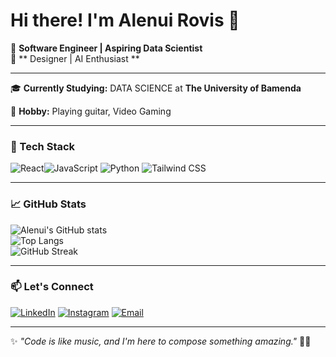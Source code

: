 # Hi there! I'm Alenui Rovis  👋

🚀 **Software Engineer | Aspiring Data Scientist**  
🎨 ** Designer | AI Enthusiast **  

---


🎓 **Currently Studying:** DATA SCIENCE at **The University of Bamenda**  

🎸 **Hobby:** Playing guitar, Video Gaming   

---

### 🚀 Tech Stack

![React](https://img.shields.io/badge/-React-61DAFB?style=flat&logo=react&logoColor=white)![JavaScript](https://img.shields.io/badge/-JavaScript-F7DF1E?style=flat&logo=javascript&logoColor=black) ![Python](https://img.shields.io/badge/-Python-3776AB?style=flat&logo=python&logoColor=white) ![Tailwind CSS](https://img.shields.io/badge/-TailwindCSS-06B6D4?style=flat&logo=tailwindcss&logoColor=white)  



---

### 📈 GitHub Stats

![Alenui's GitHub stats](https://github-readme-stats.vercel.app/api?username=ALENUI&show_icons=true&theme=radical)  
![Top Langs](https://github-readme-stats.vercel.app/api/top-langs/?username=ALENUI&layout=compact&theme=radical)  
![GitHub Streak](https://github-readme-streak-stats.herokuapp.com/?user=ALENUI&theme=radical)  

---

### 📫 Let's Connect
[![LinkedIn](https://img.shields.io/badge/-LinkedIn-0077B5?style=flat&logo=linkedin&logoColor=white)](https://www.linkedin.com/in/alenui-rovis-23569727b/) [![Instagram](https://img.shields.io/badge/-Instagram-E4405F?style=flat&logo=instagram&logoColor=white)](https://www.instagram.com/alenui_graphics/) [![Email](https://img.shields.io/badge/-Email-D14836?style=flat&logo=gmail&logoColor=white)](mailto:rovisalenui@gmail.com)  

---

✨ _"Code is like music, and I'm here to compose something amazing."_ 🎵🔥
